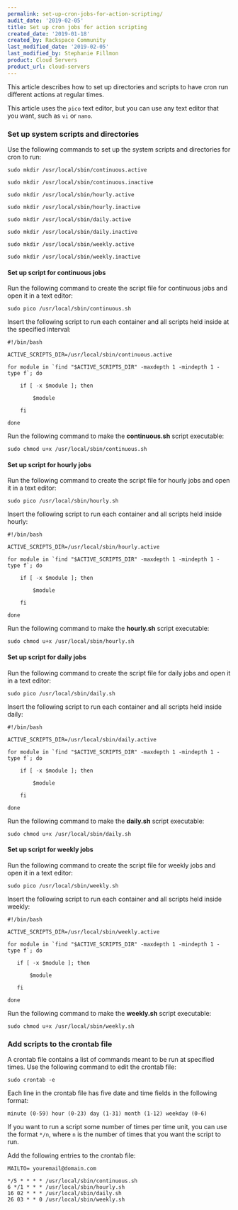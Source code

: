 ```yaml
---
permalink: set-up-cron-jobs-for-action-scripting/
audit_date: '2019-02-05'
title: Set up cron jobs for action scripting
created_date: '2019-01-18'
created_by: Rackspace Community
last_modified_date: '2019-02-05'
last_modified_by: Stephanie Fillmon
product: Cloud Servers
product_url: cloud-servers
---
```


This article describes how to set up directories and scripts to have cron run different actions
at regular times. 

This article uses the `pico` text editor, but you can use any text editor that you want, such as
`vi` or `nano`.

### Set up system scripts and directories

Use the following commands to set up the system scripts and directories for cron to run:

    sudo mkdir /usr/local/sbin/continuous.active

    sudo mkdir /usr/local/sbin/continuous.inactive

    sudo mkdir /usr/local/sbin/hourly.active

    sudo mkdir /usr/local/sbin/hourly.inactive

    sudo mkdir /usr/local/sbin/daily.active

    sudo mkdir /usr/local/sbin/daily.inactive

    sudo mkdir /usr/local/sbin/weekly.active

    sudo mkdir /usr/local/sbin/weekly.inactive
    
#### Set up script for continuous jobs

Run the following command to create the script file for continuous jobs and open it in a text editor:

    sudo pico /usr/local/sbin/continuous.sh

Insert the following script to run each container and all scripts held inside at the specified interval:

    #!/bin/bash

    ACTIVE_SCRIPTS_DIR=/usr/local/sbin/continuous.active

    for module in `find "$ACTIVE_SCRIPTS_DIR" -maxdepth 1 -mindepth 1 -type f`; do

        if [ -x $module ]; then

            $module

        fi

    done
    
Run the following command to make the **continuous.sh** script executable:

    sudo chmod u+x /usr/local/sbin/continuous.sh

#### Set up script for hourly jobs

Run the following command to create the script file for hourly jobs and open it in a text editor:

    sudo pico /usr/local/sbin/hourly.sh

Insert the following script to run each container and all scripts held inside hourly:

    #!/bin/bash

    ACTIVE_SCRIPTS_DIR=/usr/local/sbin/hourly.active

    for module in `find "$ACTIVE_SCRIPTS_DIR" -maxdepth 1 -mindepth 1 -type f`; do

        if [ -x $module ]; then

            $module

        fi

    done

Run the following command to make the **hourly.sh** script executable:

    sudo chmod u+x /usr/local/sbin/hourly.sh

#### Set up script for daily jobs

Run the following command to create the script file for daily jobs and open it in a text editor:

    sudo pico /usr/local/sbin/daily.sh

Insert the following script to run each container and all scripts held inside daily:

    #!/bin/bash

    ACTIVE_SCRIPTS_DIR=/usr/local/sbin/daily.active

    for module in `find "$ACTIVE_SCRIPTS_DIR" -maxdepth 1 -mindepth 1 -type f`; do

        if [ -x $module ]; then

            $module

        fi

    done

Run the following command to make the **daily.sh** script executable:

    sudo chmod u+x /usr/local/sbin/daily.sh

#### Set up script for weekly jobs

Run the following command to create the script file for weekly jobs and open it in a text editor:

    sudo pico /usr/local/sbin/weekly.sh

Insert the following script to run each container and all scripts held inside weekly:

    #!/bin/bash

    ACTIVE_SCRIPTS_DIR=/usr/local/sbin/weekly.active

    for module in `find "$ACTIVE_SCRIPTS_DIR" -maxdepth 1 -mindepth 1 -type f`; do

       if [ -x $module ]; then

           $module

       fi

    done

Run the following command to make the **weekly.sh** script executable:

    sudo chmod u+x /usr/local/sbin/weekly.sh

### Add scripts to the crontab file

A crontab file contains a list of commands meant to be run at specified times. Use the following
command to edit the crontab file:

    sudo crontab -e

Each line in the crontab file has five date and time fields in the following format:

    minute (0-59) hour (0-23) day (1-31) month (1-12) weekday (0-6)

If you want to run a script some number of times per time unit, you can use the format `*/n`, where `n` is the number
of times that you want the script to run.

Add the following entries to the crontab file:

    MAILTO= youremail@domain.com

    */5 * * * * /usr/local/sbin/continuous.sh
    6 */1 * * * /usr/local/sbin/hourly.sh
    16 02 * * * /usr/local/sbin/daily.sh
    26 03 * * 0 /usr/local/sbin/weekly.sh
    
